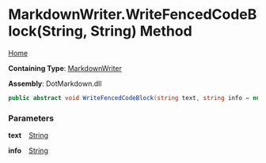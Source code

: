 # MarkdownWriter\.WriteFencedCodeBlock\(String, String\) Method

[Home](../../../README.md)

**Containing Type**: [MarkdownWriter](../README.md)

**Assembly**: DotMarkdown\.dll

```csharp
public abstract void WriteFencedCodeBlock(string text, string info = null)
```

### Parameters

**text** &ensp; [String](https://docs.microsoft.com/en-us/dotnet/api/system.string)

**info** &ensp; [String](https://docs.microsoft.com/en-us/dotnet/api/system.string)